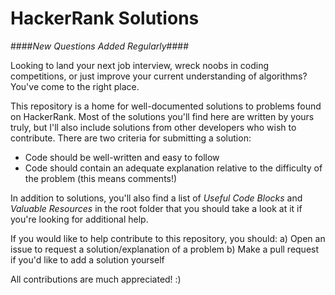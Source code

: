 # HackerRank Solutions #

####*New Questions Added Regularly*####

Looking to land your next job interview, wreck noobs in coding competitions, or just improve
your current understanding of algorithms? You've come to the right place.

This repository is a home for well-documented solutions to problems found on HackerRank. Most of the solutions you'll find here are written by yours truly, but I'll also include solutions from other developers who wish to contribute. There are two criteria for submitting a solution:
* Code should be well-written and easy to follow
* Code should contain an adequate explanation relative to the difficulty of the problem (this means comments!)

In addition to solutions, you'll also find a list of *Useful Code Blocks* and *Valuable Resources* in
the root folder that you should take a look at it if you're looking for additional help.

If you would like to help contribute to this repository, you should:
a) Open an issue to request a solution/explanation of a problem
b) Make a pull request if you'd like to add a solution yourself

All contributions are much appreciated! :)
